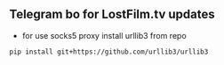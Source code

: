 Telegram bo for LostFilm.tv updates
----------------
- for use socks5 proxy install urllib3 from repo
```
pip install git+https://github.com/urllib3/urllib3
```